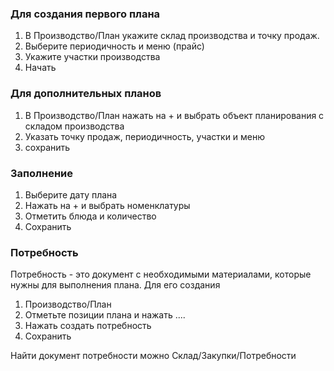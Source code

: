 ﻿### Для создания первого плана 
1. В Производство/План укажите склад производства и точку продаж.
2. Выберите периодичность и меню (прайс)
3. Укажите участки производства
4. Начать
### Для дополнительных планов
1. В Производство/План нажать на + и выбрать объект планирования с складом производства
2. Указать точку продаж, периодичность, участки и меню
3.  сохранить

### Заполнение
1. Выберите дату плана
2. Нажать на + и выбрать номенклатуры
3. Отметить блюда и количество
4. Сохранить

### Потребность
Потребность - это документ с необходимыми материалами, которые нужны для выполнения плана. 
Для его создания
1. Производство/План
2. Отметьте позиции плана и нажать ....
3. Нажать создать потребность
4. Сохранить

Найти документ потребности можно Склад/Закупки/Потребности
